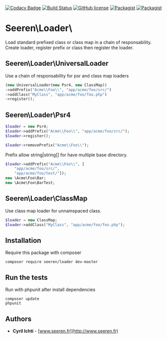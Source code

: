 [![Codacy Badge](https://api.codacy.com/project/badge/Grade/f8c65f80ba0d47559f8122b361931c34)](https://www.codacy.com/app/seeren/loader) [![Build Status](https://travis-ci.org/seeren/loader.svg?branch=master)](https://travis-ci.org/seeren/loader) [![GitHub license](https://img.shields.io/badge/license-MIT-orange.svg)](https://raw.githubusercontent.com/seeren/loader/master/LICENSE) [![Packagist](https://img.shields.io/packagist/v/seeren/loader.svg)](https://packagist.org/packages/seeren/loader) [![Packagist](https://img.shields.io/packagist/dt/seeren/loader.svg)](https://packagist.org/packages/seeren/loader/stats)

# Seeren\Loader\
Load standard prefixed class or class map in a chain of responsability.
Create loader, register prefix or class then register the loader.

## Seeren\Loader\UniversalLoader
Use a chain of responsability for psr and class map loaders
```php
(new UniversalLoader(new Psr4, new ClassMap))
->addPrefix("Acme\\Foo\\", "app/acme/foo/src/")
->addClass("MyClass", "app/acme/foo/foo.php")
->register();
```
## Seeren\Loader\Psr4
```php
$loader = new Psr4;
$loader->addPrefix("Acme\\Foo\\", "app/acme/foo/src/");
$loader->register();
```
```php
$loader->removePrefix("Acme\\Foo\\");
```
Prefix allow string|string[] for have multiple base directory.
```php
$loader->addPrefix("Acme\\Foo\\", [
    "app/acme/foo/src/",
    "app/acme/foo/test/"]);
new \Acme\Foo\Bar;
new \Acme\Foo\BarTest;
```

## Seeren\Loader\ClassMap
Use class map loader for unnamspaced class.
```php
$loader = new ClassMap;
$loader->addClass("MyClass", "app/acme/foo/foo.php");
```

## Installation
Require this package with composer
```
composer require seeren/loader dev-master
```

## Run the tests
Run with phpunit after install dependencies
```
composer update
phpunit
```

## Authors
* **Cyril Ichti** - [www.seeren.fr](http://www.seeren.fr)